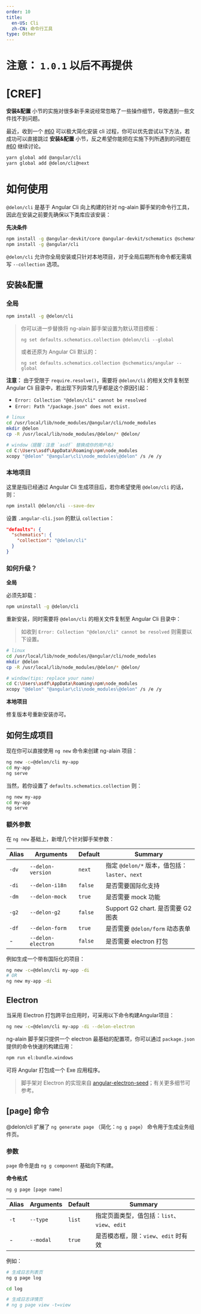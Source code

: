 ```yaml
---
order: 10
title:
  en-US: Cli
  zh-CN: 命令行工具
type: Other
---
```


# **注意：** `1.0.1` 以后不再提供

# [CREF]

**安装&配置** 小节的实施对很多新手来说经常忽略了一些操作细节，导致遇到一些文件找不到问题。

最近，收到一个 [#60](https://github.com/cipchk/delon/issues/60) 可以极大简化安装 cli 过程，你可以优先尝试以下方法，若成功可以直接跳过 **安装&配置** 小节，反之希望你能把在实施下列所遇到的问题在 [#60](https://github.com/cipchk/delon/issues/60) 继续讨论。

```bash
yarn global add @angular/cli
yarn global add @delon/cli@next
```

# 如何使用

`@delon/cli` 是基于 Angular Cli 向上构建的针对 ng-alain 脚手架的命令行工具，因此在安装之前要先确保以下类库应该安装：

**先决条件**

```bash
npm install -g @angular-devkit/core @angular-devkit/schematics @schematics/schematics rxjs
npm install -g @angular/cli
```

`@delon/cli` 允许你全局安装或只针对本地项目，对于全局后期所有命令都无需填写 `--collection` 选项。

## 安装&配置

### 全局

```bash
npm install -g @delon/cli
```

> 你可以进一步替换将 ng-alain 脚手架设置为默认项目模板：
>
> `ng set defaults.schematics.collection @delon/cli --global`
>
> 或者还原为 Angular Cli 默认的：
>
> `ng set defaults.schematics.collection @schematics/angular --global`

**注意：** 由于受限于 `require.resolve()`，需要将 `@delon/cli` 的相关文件复制至 Angular Cli 目录中，若出现下列异常几乎都是这个原因引起：

- `Error: Collection "@delon/cli" cannot be resolved`
- `Error: Path "/package.json" does not exist.`

```bash
# linux
cd /usr/local/lib/node_modules/@angular/cli/node_modules
mkdir @delon
cp -R /usr/local/lib/node_modules/@delon/* @delon/

# window（提醒：注意 `asdf` 替换成你的用户名）
cd C:\Users\asdf\AppData\Roaming\npm\node_modules
xcopy "@delon" "@angular\cli\node_modules\@delon" /s /e /y
```

### 本地项目

这里是指已经通过 Angular Cli 生成项目后，若你希望使用 `@delon/cli` 的话，则：

```bash
npm install @delon/cli --save-dev
```

设置 `.angular-cli.json` 的默认 `collection`：

```json
"defaults": {
  "schematics": {
    "collection": "@delon/cli"
  }
}
```

### 如何升级？

**全局**

必须先卸载：

```bash
npm uninstall -g @delon/cli
```

重新安装，同时需要将 `@delon/cli` 的相关文件复制至 Angular Cli 目录中：

> 如收到 `Error: Collection "@delon/cli" cannot be resolved` 则需要以下设置。

```bash
# linux
cd /usr/local/lib/node_modules/@angular/cli/node_modules
mkdir @delon
cp -R /usr/local/lib/node_modules/@delon/* @delon/

# window(tips: replace your name)
cd C:\Users\asdf\AppData\Roaming\npm\node_modules
xcopy "@delon" "@angular\cli\node_modules\@delon" /s /e /y
```

**本地项目**

修复版本号重新安装亦可。

## 如何生成项目

现在你可以直接使用 `ng new` 命令来创建 ng-alain 项目：

```bash
ng new -c=@delon/cli my-app
cd my-app
ng serve
```

当然，若你设置了 `defaults.schematics.collection` 则：

```bash
ng new my-app
cd my-app
ng serve
```

### 额外参数

在 `ng new` 基础上，新增几个针对脚手架参数：

| Alias | Arguments | Default | Summary |
| --------- | --------- | ------- | ------- |
| `-dv` | `--delon-version` | `next` | 指定 `@delon/*` 版本，值包括：`laster`、`next` |
| `-di` | `--delon-i18n` | `false` | 是否需要国际化支持 |
| `-dm` | `--delon-mock` | `true` | 是否需要 mock 功能 |
| `-g2` | `--delon-g2` | `false` | Support G2 chart. 是否需要 G2 图表 |
| `-df` | `--delon-form` | `true` | 是否需要 `@delon/form` 动态表单 |
| - | `--delon-electron` | `false` | 是否需要 electron 打包 |

例如生成一个带有国际化的项目：

```bash
ng new -c=@delon/cli my-app -di
# OR
ng new my-app -di
```

## Electron

当采用 Electron 打包跨平台应用时，可采用以下命令构建Angular项目：

```bash
ng new -c=@delon/cli my-app -di --delon-electron
```

ng-alain 脚手架只提供一个 electron 最基础的配置项，你可以通过 `package.json` 提供的命令快速的构建应用：

```bash
npm run el:bundle.windows
```

可将 Angular 打包成一个 Exe 应用程序。

> 脚手架对 Electron 的实现来自 [angular-electron-seed](https://github.com/sean-perkins/angular-electron-seed)；有关更多细节可参考。

## [page] 命令

@delon/cli 扩展了 `ng generate page` （简化：`ng g page`） 命令用于生成业务组件页。

### 参数

`page` 命令是由 `ng g component` 基础向下构建。

**命令格式**

```bash
ng g page [page name]
```

| Alias | Arguments | Default | Summary |
| --------- | --------- | ------- | ------- |
| `-t` | `--type` | `list` | 指定页面类型，值包括：`list`、`view`、`edit` |
| - | `--modal` | `true` | 是否模态框，限：`view`、`edit` 时有效 |

例如：

```bash
# 生成日志列表页
ng g page log

cd log

# 生成日志详情页
# ng g page view -t=view
```
